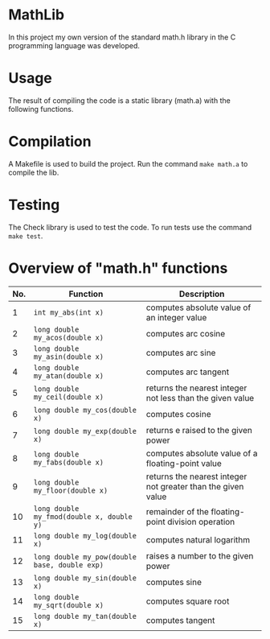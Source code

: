 # MathLib
In this project my own version of the standard math.h library in the C programming language was developed.

# Usage
The result of compiling the code is a static library (math.a) with the following functions. 

# Compilation
A Makefile is used to build the project. Run the command `make math.a` to compile the lib. 

# Testing
The Сheck library is used to test the code. To run tests use the command `make test`.

# Overview of "math.h" functions

| No. | Function | Description |
| --- | -------- | ----------- |
| 1 | `int my_abs(int x)` | computes absolute value of an integer value |
| 2 | `long double my_acos(double x)` | computes arc cosine |
| 3 | `long double my_asin(double x)` | computes arc sine |
| 4 | `long double my_atan(double x)` | computes arc tangent |
| 5 | `long double my_ceil(double x)` | returns the nearest integer not less than the given value |
| 6 | `long double my_cos(double x)` | computes cosine |
| 7 | `long double my_exp(double x)` | returns e raised to the given power |
| 8 | `long double my_fabs(double x)` | computes absolute value of a floating-point value |
| 9 | `long double my_floor(double x)` | returns the nearest integer not greater than the given value |
| 10 | `long double my_fmod(double x, double y)` | remainder of the floating-point division operation |
| 11 | `long double my_log(double x)` | computes natural logarithm |
| 12 | `long double my_pow(double base, double exp)` | raises a number to the given power |
| 13 | `long double my_sin(double x)` | computes sine |
| 14 | `long double my_sqrt(double x)` | computes square root |
| 15 | `long double my_tan(double x)` | computes tangent | 
